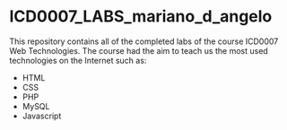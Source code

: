 # ICD0007_LABS_mariano_d_angelo
This repository contains all of the completed labs of the course ICD0007 Web Technologies.
The course had the aim to teach us the most used technologies on the Internet such as:
  - HTML
  - CSS
  - PHP
  - MySQL
  - Javascript

